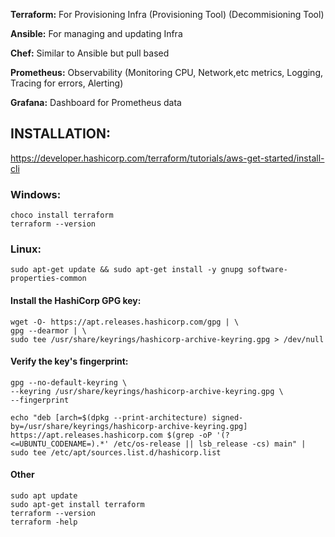 **Terraform:** For Provisioning Infra (Provisioning Tool) (Decommisioning Tool)

**Ansible:** For managing and updating Infra 

**Chef:** Similar to Ansible but pull based

**Prometheus:** Observability (Monitoring CPU, Network,etc metrics, Logging, Tracing for errors, Alerting)

**Grafana:** Dashboard for Prometheus data


## INSTALLATION:
https://developer.hashicorp.com/terraform/tutorials/aws-get-started/install-cli

### Windows:
```
choco install terraform
terraform --version
```

### Linux:
```
sudo apt-get update && sudo apt-get install -y gnupg software-properties-common
```

#### Install the HashiCorp GPG key:
```
wget -O- https://apt.releases.hashicorp.com/gpg | \
gpg --dearmor | \
sudo tee /usr/share/keyrings/hashicorp-archive-keyring.gpg > /dev/null
```

#### Verify the key's fingerprint:
```
gpg --no-default-keyring \
--keyring /usr/share/keyrings/hashicorp-archive-keyring.gpg \
--fingerprint
```
```
echo "deb [arch=$(dpkg --print-architecture) signed-by=/usr/share/keyrings/hashicorp-archive-keyring.gpg] https://apt.releases.hashicorp.com $(grep -oP '(?<=UBUNTU_CODENAME=).*' /etc/os-release || lsb_release -cs) main" | sudo tee /etc/apt/sources.list.d/hashicorp.list
```

#### Other
```
sudo apt update
sudo apt-get install terraform
terraform --version
terraform -help
```